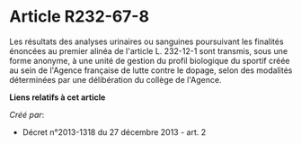 # Article R232-67-8

Les résultats des analyses urinaires ou sanguines poursuivant les finalités énoncées au premier alinéa de l'article L.
232-12-1 sont transmis, sous une forme anonyme, à une unité de gestion du profil biologique du sportif créée au sein de
l'Agence française de lutte contre le dopage, selon des modalités déterminées par une délibération du collège de l'Agence.

**Liens relatifs à cet article**

_Créé par_:

  - Décret n°2013-1318 du 27 décembre 2013 - art. 2
